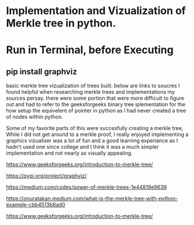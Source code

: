 # Implementation and Vizualization of Merkle tree in python.
# Run in Terminal, before Executing 
## pip install graphviz
basic merkle tree
vizualization of trees built.
below are links to soucres I found helpful when researching merkle trees and implementations
my sources persay. there were some portion that were more difficult to figure out and had to refer to the geeksforgeeks binary tree iplementation for the how setup the equivelent of pointer in python as I had never created a tree of nodes within python.

Some of my favorite parts of this were succesfully creating a merkle tree, While I did not get around to a merkle proof, I really enjoyed implementing a graphics vizualiser was a lot of fun and a good learning experiance as I hadn't used one since college and I think it was a much simpler implementation and not nearly as visually appealing.

https://www.geeksforgeeks.org/introduction-to-merkle-tree/ 

https://pypi.org/project/graphviz/

https://medium.com/codex/power-of-merkle-trees-1e44819e9639

https://onuratakan.medium.com/what-is-the-merkle-tree-with-python-example-cbb4513b8ad0

https://www.geeksforgeeks.org/introduction-to-merkle-tree/
